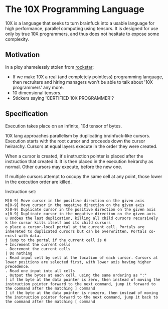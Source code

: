 # The 10X Programming Language

10X is a language that seeks to turn brainfuck into a usable language for high
performance, parallel computing using tensors. It is designed for use only by
true 10X programmers, and thus does not hesitate to expose some complexity.

## Motivation

In a ploy shamelessly stolen from [rockstar](https://github.com/dylanbeattie/rockstar):

* If we make 10X a real (and completely pointless) programming
language, then recruiters and hiring managers won't be able to talk about
'10X programmers' any more.
* 10 dimensional tensors.
* Stickers saying 'CERTIFIED 10X PROGRAMMER'?

## Specification

Execution takes place on an infinite, 10d tensor of bytes.

10X lang approaches parallelism by duplicating brainfuck-like cursors. Execution starts with the root cursor and proceeds down the cursor heirarchy. Cursors at equal layers execute in the order they were created.

When a cursor is created, it's instruction pointer is placed after the instruction that created it. It is then placed in the execution heirarchy as normal. Other cursors may execute, before the new one.

If multiple cursors attempt to occupy the same cell at any point, those lower in the execution order are killed.

Instruction set:
```
M[0-9] Move cursor in the positive direction on the given axis
m[0-9] Move cursor in the negative direction on the given axis
X[0-9] Duplicate cursor in the positive direction on the given axis
x[0-9] Duplicate cursor in the negative direction on the given axis
u Undoes the last duplication, killing all child cursors recursively
k the cursor kills itself and its child cursors
o place a cursor-local portal at the current cell. Portals are inhereted to duplicated cursors but can be overwritten. Portals co-exist with data.
j jump to the portal if the current cell is 0
+ Increment the current cells
- Decrement the current cells
| Do nothing
: Read input cell by cell at the location of each cursor. Cursors at lower positions are selected first, with lower axis having higher precedence.
. Read one input into all cells
, Output the bytes at each cell, using the same ordering as ":"
[ if the byte at the data pointer is zero, then instead of moving the instruction pointer forward to the next command, jump it forward to the command after the matching ] command
] if the byte at the data pointer is nonzero, then instead of moving the instruction pointer forward to the next command, jump it back to the command after the matching [ command
```
